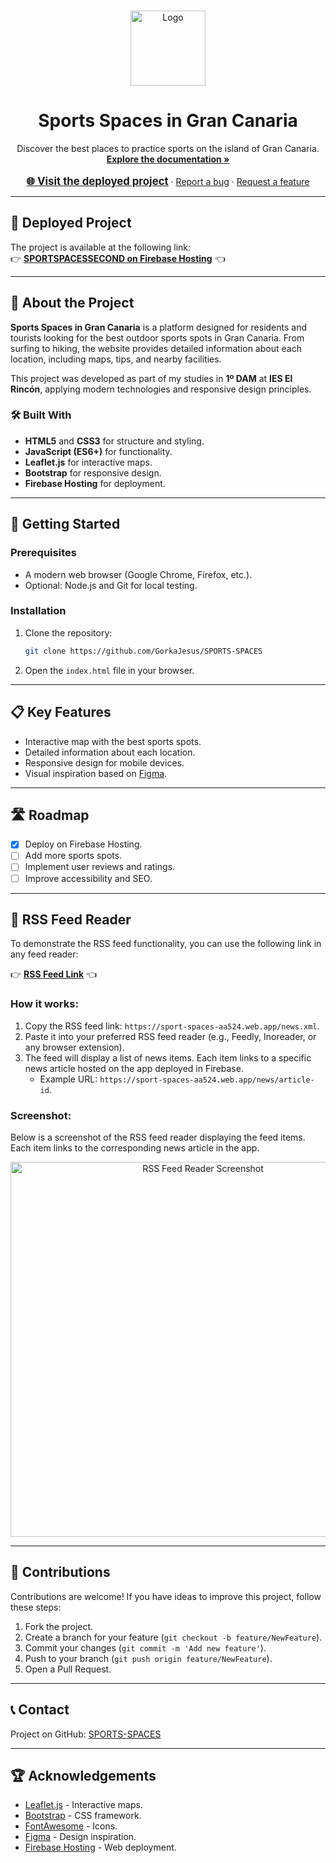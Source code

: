<!-- PROJECT LOGO -->
<br />
<p align="center">
  <a href="https://github.com/GorkaJesus/SPORTS-SPACES">
    <img src="../myproject//src/assets/img/logo.jpg" alt="Logo" width="120" height="120">
  </a>

  <h1 align="center">Sports Spaces in Gran Canaria</h1>

  <p align="center">
    Discover the best places to practice sports on the island of Gran Canaria.
    <br />
    <a href="https://github.com/GorkaJesus/SPORTS-SPACES"><strong>Explore the documentation »</strong></a>
    <br />
    <br />
    <a href="https://sport-spaces-aa524.web.app/" style="font-size: 1.2em; font-weight: bold;">🌐 Visit the deployed project</a>
    ·
    <a href="https://github.com/GorkaJesus/SPORTS-SPACES/issues">Report a bug</a>
    ·
    <a href="https://github.com/GorkaJesus/SPORTS-SPACES/issues">Request a feature</a>
  </p>
</p>

---

## 🌟 Deployed Project

The project is available at the following link:  
👉 **[SPORTSPACESSECOND on Firebase Hosting](https://sport-spaces-aa524.web.app/)** 👈

---

## 📖 About the Project

**Sports Spaces in Gran Canaria** is a platform designed for residents and tourists looking for the best outdoor sports spots in Gran Canaria. From surfing to hiking, the website provides detailed information about each location, including maps, tips, and nearby facilities.

This project was developed as part of my studies in **1º DAM** at **IES El Rincón**, applying modern technologies and responsive design principles.

### 🛠️ Built With

- **HTML5** and **CSS3** for structure and styling.
- **JavaScript (ES6+)** for functionality.
- **Leaflet.js** for interactive maps.
- **Bootstrap** for responsive design.
- **Firebase Hosting** for deployment.

---

## 🚀 Getting Started

### Prerequisites

- A modern web browser (Google Chrome, Firefox, etc.).
- Optional: Node.js and Git for local testing.

### Installation

1. Clone the repository:
   ```bash
   git clone https://github.com/GorkaJesus/SPORTS-SPACES
   ```
2. Open the `index.html` file in your browser.

---

## 📋 Key Features

- Interactive map with the best sports spots.
- Detailed information about each location.
- Responsive design for mobile devices.
- Visual inspiration based on [Figma](https://www.figma.com/community/file/897597577856706975).

---

## 🛣️ Roadmap

- [x] Deploy on Firebase Hosting.
- [ ] Add more sports spots.
- [ ] Implement user reviews and ratings.
- [ ] Improve accessibility and SEO.

---

## 📰 RSS Feed Reader

To demonstrate the RSS feed functionality, you can use the following link in any feed reader:

👉 **[RSS Feed Link](https://sport-spaces-aa524.web.app/news.xml)** 👈

### How it works:
1. Copy the RSS feed link: `https://sport-spaces-aa524.web.app/news.xml`.
2. Paste it into your preferred RSS feed reader (e.g., Feedly, Inoreader, or any browser extension).
3. The feed will display a list of news items. Each item links to a specific news article hosted on the app deployed in Firebase.
   - Example URL: `https://sport-spaces-aa524.web.app/news/article-id`.

### Screenshot:
Below is a screenshot of the RSS feed reader displaying the feed items. Each item links to the corresponding news article in the app.

<p align="center">
  <img src="src/assets/img/rss-reader-screenshot.png" alt="RSS Feed Reader Screenshot" width="600">
</p>

---

## 🤝 Contributions

Contributions are welcome! If you have ideas to improve this project, follow these steps:

1. Fork the project.
2. Create a branch for your feature (`git checkout -b feature/NewFeature`).
3. Commit your changes (`git commit -m 'Add new feature'`).
4. Push to your branch (`git push origin feature/NewFeature`).
5. Open a Pull Request.

---

## 📞 Contact

Project on GitHub: [SPORTS-SPACES](https://github.com/GorkaJesus/SPORTS-SPACES)

---

## 🏆 Acknowledgements

- [Leaflet.js](https://leafletjs.com/) - Interactive maps.
- [Bootstrap](https://getbootstrap.com/) - CSS framework.
- [FontAwesome](https://fontawesome.com/) - Icons.
- [Figma](https://www.figma.com/) - Design inspiration.
- [Firebase Hosting](https://firebase.google.com/) - Web deployment.
